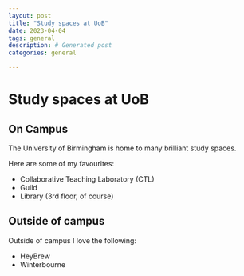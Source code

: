 ```yaml
---
layout: post
title: "Study spaces at UoB"
date: 2023-04-04
tags: general
description: # Generated post
categories: general

---
```


# Study spaces at UoB

## On Campus

The University of Birmingham is home to many brilliant study spaces.

Here are some of my favourites:

- Collaborative Teaching Laboratory (CTL)
- Guild
- Library (3rd floor, of course)

## Outside of campus

Outside of campus I love the following:

- HeyBrew
- Winterbourne
